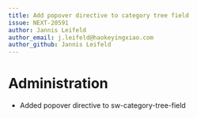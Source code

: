 ```yaml
---
title: Add popover directive to category tree field
issue: NEXT-20591
author: Jannis Leifeld
author_email: j.leifeld@haokeyingxiao.com
author_github: Jannis Leifeld
---
```

# Administration
* Added popover directive to sw-category-tree-field
